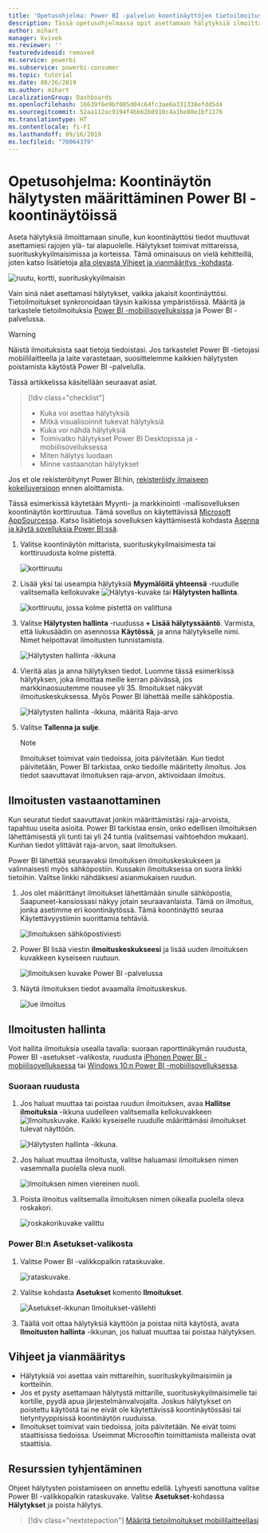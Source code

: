 ```yaml
---
title: 'Opetusohjelma: Power BI -palvelun koontinäyttöjen tietoilmoitusten määrittäminen'
description: Tässä opetusohjelmassa opit asettamaan hälytyksiä ilmoittamaan sinulle, kun koontinäyttösi tiedot muuttuvat Microsoft Power BI -palvelussa asettamiesi rajojen ulkopuolelle.
author: mihart
manager: kvivek
ms.reviewer: ''
featuredvideoid: removed
ms.service: powerbi
ms.subservice: powerbi-consumer
ms.topic: tutorial
ms.date: 08/26/2019
ms.author: mihart
LocalizationGroup: Dashboards
ms.openlocfilehash: 16639f6e9bf005d04c64fc3ae6a331338efdd5d4
ms.sourcegitcommit: 52aa112ac9194f4bb62b0910c4a1be80e1bf1276
ms.translationtype: HT
ms.contentlocale: fi-FI
ms.lasthandoff: 09/16/2019
ms.locfileid: "70064379"
---
```

# <a name="tutorial-set-dashboard-alerts-on-power-bi-dashboards"></a>Opetusohjelma: Koontinäytön hälytysten määrittäminen Power BI -koontinäytöissä
Aseta hälytyksiä ilmoittamaan sinulle, kun koontinäyttösi tiedot muuttuvat asettamiesi rajojen ylä- tai alapuolelle. Hälytykset toimivat mittareissa, suorituskykyilmaisimissa ja korteissa. Tämä ominaisuus on vielä kehitteillä, joten katso lisätietoja [alla olevasta Vihjeet ja vianmääritys -kohdasta](#tips-and-troubleshooting).

![ruutu, kortti, suorituskykyilmaisin](media/end-user-alerts/card-gauge-kpi.png)

Vain sinä näet asettamasi hälytykset, vaikka jakaisit koontinäyttösi. Tietoilmoitukset synkronoidaan täysin kaikissa ympäristöissä. Määritä ja tarkastele tietoilmoituksia [Power BI -mobiilisovelluksissa](mobile/mobile-set-data-alerts-in-the-mobile-apps.md) ja Power BI -palvelussa. 

> [!WARNING]
> Näistä ilmoituksista saat tietoja tiedoistasi. Jos tarkastelet Power BI -tietojasi mobiililaitteella ja laite varastetaan, suosittelemme kaikkien hälytysten poistamista käytöstä Power BI -palvelulla.
> 

Tässä artikkelissa käsitellään seuraavat asiat.
> [!div class="checklist"]
> * Kuka voi asettaa hälytyksiä
> * Mitkä visualisoinnit tukevat hälytyksiä
> * Kuka voi nähdä hälytyksiä
> * Toimivatko hälytykset Power BI Desktopissa ja -mobiilisovelluksessa
> * Miten hälytys luodaan
> * Minne vastaanotan hälytykset

Jos et ole rekisteröitynyt Power BI:hin, [rekisteröidy ilmaiseen kokeiluversioon](https://app.powerbi.com/signupredirect?pbi_source=web) ennen aloittamista.

Tässä esimerkissä käytetään Myynti- ja markkinointi -mallisovelluksen koontinäytön korttiruutua. Tämä sovellus on käytettävissä [Microsoft AppSourcessa](https://appsource.microsoft.com). Katso lisätietoja sovelluksen käyttämisestä kohdasta [Asenna ja käytä sovelluksia Power BI:ssä](end-user-app-view.md).

1. Valitse koontinäytön mittarista, suorituskykyilmaisimesta tai korttiruudusta kolme pistettä.
   
   ![korttiruutu](media/end-user-alerts/power-bi-cards.png)
2. Lisää yksi tai useampia hälytyksiä **Myymälöitä yhteensä** -ruudulle valitsemalla kellokuvake ![Hälytys-kuvake](media/end-user-alerts/power-bi-bell-icon.png) tai **Hälytysten hallinta**.

   ![korttiruutu, jossa kolme pistettä on valittuna](media/end-user-alerts/power-bi-ellipses.png)

   
1. Valitse **Hälytysten hallinta** -ruudussa **+ Lisää hälytyssääntö**.  Varmista, että liukusäädin on asennossa **Käytössä**, ja anna hälytykselle nimi. Nimet helpottavat ilmoitusten tunnistamista.
   
   ![Hälytysten hallinta -ikkuna](media/end-user-alerts/power-bi-manage-alert.png)
4. Vieritä alas ja anna hälytyksen tiedot.  Luomme tässä esimerkissä hälytyksen, joka ilmoittaa meille kerran päivässä, jos markkinaosuutemme nousee yli 35. Ilmoitukset näkyvät ilmoituskeskuksessa. Myös Power BI lähettää meille sähköpostia.
   
   ![Hälytysten hallinta -ikkuna, määritä Raja-arvo](media/end-user-alerts/power-bi-manage-alert-details.png)
5. Valitse **Tallenna ja sulje**.
 
   > [!NOTE]
   > Ilmoitukset toimivat vain tiedoissa, joita päivitetään. Kun tiedot päivitetään, Power BI tarkistaa, onko tiedoille määritetty ilmoitus. Jos tiedot saavuttavat ilmoituksen raja-arvon, aktivoidaan ilmoitus. 
   > 

## <a name="receiving-alerts"></a>Ilmoitusten vastaanottaminen
Kun seuratut tiedot saavuttavat jonkin määrittämistäsi raja-arvoista, tapahtuu useita asioita. Power BI tarkistaa ensin, onko edellisen ilmoituksen lähettämisestä yli tunti tai yli 24 tuntia (valitsemasi vaihtoehdon mukaan). Kunhan tiedot ylittävät raja-arvon, saat ilmoituksen.

Power BI lähettää seuraavaksi ilmoituksen ilmoituskeskukseen ja valinnaisesti myös sähköpostiin. Kussakin ilmoituksessa on suora linkki tietoihin. Valitse linkki nähdäksesi asianmukaisen ruudun.  

1. Jos olet määrittänyt ilmoitukset lähettämään sinulle sähköpostia, Saapuneet-kansiossasi näkyy jotain seuraavanlaista. Tämä on ilmoitus, jonka asetimme eri koontinäytössä. Tämä koontinäyttö seuraa Käytettävyystiimin suorittamia tehtäviä.
   
   ![Ilmoituksen sähköpostiviesti](media/end-user-alerts/power-bi-alert-email.png)
2. Power BI lisää viestin **ilmoituskeskukseesi** ja lisää uuden ilmoituksen kuvakkeen kyseiseen ruutuun.
   
   ![Ilmoituksen kuvake Power BI -palvelussa](media/end-user-alerts/power-bi-task-alert.png)
3. Näytä ilmoituksen tiedot avaamalla ilmoituskeskus.
   
    ![lue ilmoitus](media/end-user-alerts/power-bi-notification.png)
   
  

## <a name="managing-alerts"></a>Ilmoitusten hallinta

Voit hallita ilmoituksia usealla tavalla: suoraan raporttinäkymän ruudusta, Power BI -asetukset -valikosta, ruudusta [iPhonen Power BI -mobiilisovelluksessa](mobile/mobile-set-data-alerts-in-the-mobile-apps.md) tai [Windows 10:n Power BI -mobiilisovelluksessa](mobile/mobile-set-data-alerts-in-the-mobile-apps.md).

### <a name="from-the-tile-itself"></a>Suoraan ruudusta

1. Jos haluat muuttaa tai poistaa ruudun ilmoituksen, avaa **Hallitse ilmoituksia** -ikkuna uudelleen valitsemalla kellokuvakkeen ![Ilmoituskuvake](media/end-user-alerts/power-bi-bell-icon.png). Kaikki kyseiselle ruudulle määrittämäsi ilmoitukset tulevat näyttöön.
   
    ![Hälytysten hallinta -ikkuna](media/end-user-alerts/power-bi-manage-alerts.png).
2. Jos haluat muuttaa ilmoitusta, valitse haluamasi ilmoituksen nimen vasemmalla puolella oleva nuoli.
   
    ![ilmoituksen nimen viereinen nuoli](media/end-user-alerts/power-bi-modify-alert.png).
3. Poista ilmoitus valitsemalla ilmoituksen nimen oikealla puolella oleva roskakori.
   
      ![roskakorikuvake valittu](media/end-user-alerts/power-bi-alert-delete.png)

### <a name="from-the-power-bi-settings-menu"></a>Power BI:n Asetukset-valikosta

1. Valitse Power BI -valikkopalkin rataskuvake.
   
    ![rataskuvake](media/end-user-alerts/powerbi-gear-icon.png).
2. Valitse kohdasta **Asetukset** komento **Ilmoitukset**.
   
    ![Asetukset-ikkunan Ilmoitukset-välilehti](media/end-user-alerts/power-bi-alert-settings.png)
3. Täällä voit ottaa hälytyksiä käyttöön ja poistaa niitä käytöstä, avata **Ilmoitusten hallinta** -ikkunan, jos haluat muuttaa tai poistaa hälytyksen.

## <a name="tips-and-troubleshooting"></a>Vihjeet ja vianmääritys 

* Hälytyksiä voi asettaa vain mittareihin, suorituskykyilmaisimiin ja kortteihin.
* Jos et pysty asettamaan hälytystä mittarille, suorituskykyilmaisimelle tai kortille, pyydä apua järjestelmänvalvojalta. Joskus hälytykset on poistettu käytöstä tai ne eivät ole käytettävissä koontinäytössäsi tai tietyntyyppisissä koontinäytön ruuduissa.
* Ilmoitukset toimivat vain tiedoissa, joita päivitetään. Ne eivät toimi staattisissa tiedoissa. Useimmat Microsoftin toimittamista malleista ovat staattisia. 


## <a name="clean-up-resources"></a>Resurssien tyhjentäminen
Ohjeet hälytysten poistamiseen on annettu edellä. Lyhyesti sanottuna valitse Power BI -valikkopalkin rataskuvake. Valitse **Asetukset**-kohdassa **Hälytykset** ja poista hälytys.

> [!div class="nextstepaction"]
> [Määritä tietoilmoitukset mobiililaitteellasi](mobile/mobile-set-data-alerts-in-the-mobile-apps.md)


